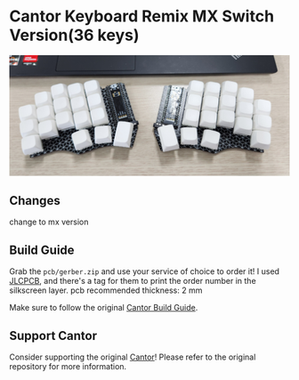 # Cantor Keyboard Remix MX Switch Version(36 keys)

![Cantor Keyboard](assets/cantor-remix-mx.jpg)


## Changes
change to mx version

## Build Guide
Grab the `pcb/gerber.zip` and use your service of choice to order it! I used [JLCPCB](https://jlcpcb.com/), and there's a tag for them to print the order number in the silkscreen layer. 
pcb recommended thickness: 2 mm

Make sure to follow the original [Cantor Build Guide](https://github.com/diepala/cantor/blob/main/doc/build_guide.md). 

## Support Cantor
Consider supporting the original [Cantor](https://github.com/diepala/cantor)! Please refer to the original repository for more information.


